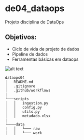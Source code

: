 # de04_dataops

Projeto disciplina de DataOps


## **Objetivos**:
- Ciclo de vida de projeto de dados
- Pipeline de dados
- Ferramentas básicas em dataops


![alt text](imgs/projeto_final.png)

```
dataops04
│   README.md
│   .gitignore 
│   .github/workflows
|
└───scripts
│   │   ingestion.py
│   │   config.py
│   │   utils.py
│   │   metadado.xlsx
|
└────data
|   │   └─── raw
|   │   └─── work
```

